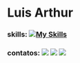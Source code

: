# Luis Arthur
### skills: [![My Skills](https://skillicons.dev/icons?i=python,jest,redux,react,js,html,css,cpp)](https://skillicons.dev)
### contatos: <a href = "mailto:luisarthurlards03@gmail.com"><img src="https://img.shields.io/badge/-Gmail-%23333?style=for-the-badge&logo=gmail&logoColor=white" target="_blank"></a> <a href="https://www.linkedin.com/in/luis-arthur-rodrigues-da-silva-0170b8237" target="_blank"><img src="https://img.shields.io/badge/-LinkedIn-%230077B5?style=for-the-badge&logo=linkedin&logoColor=white" target="_blank"></a> <a href="https://www.instagram.com/luisarthur4002" target="_blank"><img src="https://img.shields.io/badge/-Instagram-%23E4405F?style=for-the-badge&logo=instagram&logoColor=white" target="_blank"></a>
 
  

 	
